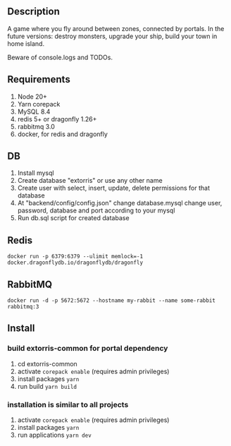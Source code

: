 ## Description

A game where you fly around between zones, connected by portals.
In the future versions: destroy monsters, upgrade your ship, build your town in home island.

Beware of console.logs and TODOs.

## Requirements

1. Node 20+
2. Yarn corepack
3. MySQL 8.4
4. redis 5+ or dragonfly 1.26+
5. rabbitmq 3.0
6. docker, for redis and dragonfly

## DB

1. Install mysql
1. Create database "extorris" or use any other name
1. Create user with select, insert, update, delete permissions for that database
1. At "backend/config/config.json" change database.mysql change user, password, database and port according to your mysql
1. Run db.sql script for created database

## Redis

```
docker run -p 6379:6379 --ulimit memlock=-1 docker.dragonflydb.io/dragonflydb/dragonfly
```

## RabbitMQ

```
docker run -d -p 5672:5672 --hostname my-rabbit --name some-rabbit rabbitmq:3
```

## Install

### build extorris-common for portal dependency

1. cd extorris-common
1. activate ```corepack enable``` (requires admin privileges)
1. install packages ```yarn```
1. run build ```yarn build```

### installation is similar to all projects

1. activate ```corepack enable``` (requires admin privileges)
1. install packages ```yarn```
1. run applications ```yarn dev```
